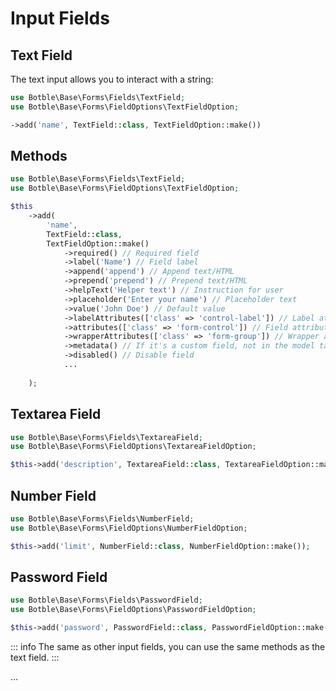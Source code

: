 # Input Fields

## Text Field

The text input allows you to interact with a string:

```php
use Botble\Base\Forms\Fields\TextField;
use Botble\Base\Forms\FieldOptions\TextFieldOption;

->add('name', TextField::class, TextFieldOption::make())
```

## Methods

```php
use Botble\Base\Forms\Fields\TextField;
use Botble\Base\Forms\FieldOptions\TextFieldOption;

$this
    ->add(
        'name', 
        TextField::class, 
        TextFieldOption::make()
            ->required() // Required field
            ->label('Name') // Field label
            ->append('append') // Append text/HTML
            ->prepend('prepend') // Prepend text/HTML
            ->helpText('Helper text') // Instruction for user
            ->placeholder('Enter your name') // Placeholder text
            ->value('John Doe') // Default value
            ->labelAttributes(['class' => 'control-label']) // Label attributes
            ->attributes(['class' => 'form-control']) // Field attributes
            ->wrapperAttributes(['class' => 'form-group']) // Wrapper attributes
            ->metadata() // If it's a custom field, not in the model table, you can use this method to store it in table meta_boxes
            ->disabled() // Disable field
            ...
            
    );
```

## Textarea Field

```php
use Botble\Base\Forms\Fields\TextareaField;
use Botble\Base\Forms\FieldOptions\TextareaFieldOption;

$this->add('description', TextareaField::class, TextareaFieldOption::make());
```

## Number Field

```php
use Botble\Base\Forms\Fields\NumberField;
use Botble\Base\Forms\FieldOptions\NumberFieldOption;

$this->add('limit', NumberField::class, NumberFieldOption::make());
```

## Password Field

```php
use Botble\Base\Forms\Fields\PasswordField;
use Botble\Base\Forms\FieldOptions\PasswordFieldOption;

$this->add('password', PasswordField::class, PasswordFieldOption::make());
```

::: info
The same as other input fields, you can use the same methods as the text field.
:::

...